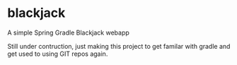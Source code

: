 # blackjack
A simple Spring Gradle Blackjack webapp

Still under contruction, just making this project to get familar with gradle and get used to using GIT repos again.
